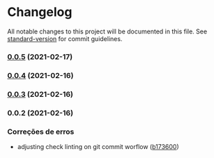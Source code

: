 # Changelog

All notable changes to this project will be documented in this file. See [standard-version](https://github.com/conventional-changelog/standard-version) for commit guidelines.

### [0.0.5](https://github.com/wnqueiroz/fiap-startup-one-ms-user/compare/0.0.4...0.0.5) (2021-02-17)

### [0.0.4](https://github.com/wnqueiroz/fiap-startup-one-ms-user/compare/0.0.3...0.0.4) (2021-02-16)

### [0.0.3](https://github.com/wnqueiroz/fiap-startup-one-ms-user/compare/0.0.2...0.0.3) (2021-02-16)

### 0.0.2 (2021-02-16)


### Correções de erros

* adjusting check linting on git commit worflow ([b173600](https://github.com/wnqueiroz/fiap-startup-one-ms-user/commit/b1736001eb62beff66c3a8723f32964c47c59832))
